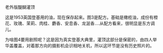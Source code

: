 老外版醍醐灌顶

这是1953英国登基用的油，现在保存起来。图3是配方。基础是橄榄油，成份有橙花、玫瑰、茉莉、肉桂、麝香、安息香、龙涎香....从配方看来，很明显是东方调儿。

为啥图4要用剧照呢？这是因为真实登基大典里，灌顶这部分是保密的，由四人举华盖覆盖，对着那方向的摄影机会识相地关机，所以这环节是没有历史照片的。
